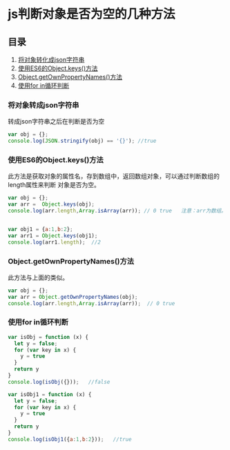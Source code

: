 #  js判断对象是否为空的几种方法 #

## 目录 ##

1. [将对象转化成json字符串](#href1)
2. [使用ES6的Object.keys()方法](#href2)
3. [Object.getOwnPropertyNames()方法](#href3)
4. [使用for in循环判断](#href4)

### <a name="href1">将对象转成json字符串</a> ###
转成json字符串之后在判断是否为空

```js
var obj = {};
console.log(JSON.stringify(obj) == '{}'); //true

```

### <a name='href2'>使用ES6的Object.keys()方法</a> ###
此方法是获取对象的属性名，存到数组中，返回数组对象，可以通过判断数组的length属性来判断
对象是否为空。

```js
var obj = {};
var arr =  Object.keys(obj);
console.log(arr.length,Array.isArray(arr)); // 0 true   注意：arr为数组。


var obj1 = {a:1,b:2};
var arr1 = Object.keys(obj1);
console.log(arr1.length);  //2
```

### <a name='href3'>Object.getOwnPropertyNames()方法</a> ###
此方法与上面的类似。

```js
var obj = {};
var arr = Object.getOwnPropertyNames(obj);
console.log(arr.length,Array.isArray(arr));  // 0 true

```

### <a name='href4'>使用for in循环判断</a> ###

```js
var isObj = function (x) {
  let y = false;
  for (var key in x) {
    y = true
  }
  return y
}
console.log(isObj({}));   //false

var isObj1 = function (x) {
  let y = false;
  for (var key in x) {
    y = true
  }
  return y
}
console.log(isObj1({a:1,b:2}));   //true
```
